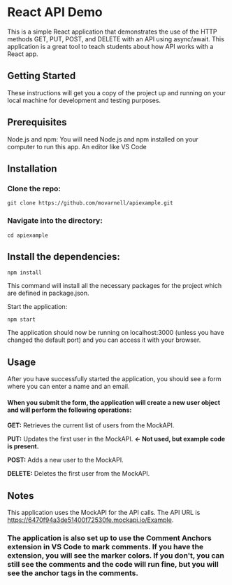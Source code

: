 # React API Demo
This is a simple React application that demonstrates the use of the HTTP methods GET, PUT, POST, and DELETE with an API using async/await. This application is a great tool to teach students about how API works with a React app.

## Getting Started
These instructions will get you a copy of the project up and running on your local machine for development and testing purposes.

## Prerequisites
Node.js and npm: You will need Node.js and npm installed on your computer to run this app. 
An editor like VS Code

## Installation
### Clone the repo:
```shell
git clone https://github.com/movarnell/apiexample.git
```
### Navigate into the directory:
```shell
cd apiexample
```
## Install the dependencies:
```shell
npm install
```
This command will install all the necessary packages for the project which are defined in package.json.

Start the application:
```shell
npm start
```
The application should now be running on localhost:3000 (unless you have changed the default port) and you can access it with your browser.

## Usage
After you have successfully started the application, you should see a form where you can enter a name and an email.

#### When you submit the form, the application will create a new user object and will perform the following operations:

**GET:** Retrieves the current list of users from the MockAPI.

**PUT:** Updates the first user in the MockAPI. **<- Not used, but example code is present.**

**POST:** Adds a new user to the MockAPI.

**DELETE:** Deletes the first user from the MockAPI.

## Notes
This application uses the MockAPI for the API calls. The API URL is https://6470f94a3de51400f72530fe.mockapi.io/Example.

### The application is also set up to use the Comment Anchors extension in VS Code to mark comments. If you have the extension, you will see the marker colors. If you don't, you can still see the comments and the code will run fine, but you will see the anchor tags in the comments.

